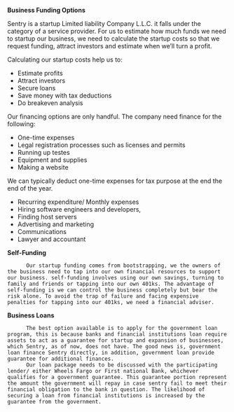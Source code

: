 **Business Funding Options**

Sentry is a startup Limited liability Company L.L.C. it falls under the category of a service provider. For us to estimate how much funds we need to startup our business, we need to calculate the startup costs so that we request funding, attract investors and estimate when we’ll turn a profit.

Calculating our startup costs help us to:
- Estimate profits
- Attract investors
- Secure loans
- Save money with tax deductions
- Do breakeven analysis

Our financing options are only handful. The company need finance for the following:
- One-time expenses
- Legal registration processes such as licenses and permits
- Running up testes 
- Equipment and supplies
- Making a website

We can typically deduct one-time expenses for tax purpose at the end the end of the year.
- Recurring expenditure/ Monthly expenses 
- Hiring software engineers and developers,
- Finding host servers
- Advertising and marketing 
- Communications
- Lawyer and accountant

**Self-Funding**

          Our startup funding comes from bootstrapping, we the owners of the business need to tap into our own financial resources to support our business. self-funding involves using our own savings, turning to family and friends or tapping into our own 401ks. The advantage of self-funding is we can control the business completely but bear the risk alone. To avoid the trap of failure and facing expensive penalties for tapping into our 401ks, we need a financial adviser. 

**Business Loans**

          The best option available is to apply for the government loan program, this is because banks and financial institutions loan require assets to act as a guarantee for startup and expansion of businesses, which Sentry, as of now, does not have. The good news is, government loan finance Sentry directly, in addition, government loan provide guarantee for additional finances. 
          Our loan package needs to be discussed with the participating lender/ either Wheels Fargo or First national Bank, whichever qualifies for a government guarantee. This guarantee portion represent the amount the government will repay in case sentry fail to meet their financial obligation to the bank in question. The likelihood of securing a loan from financial institutions is increased by the guarantee from the government.
  





